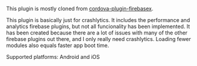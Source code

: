 This plugin is mostly cloned from [cordova-plugin-firebasex](https://github.com/dpa99c/cordova-plugin-firebasex).

This plugin is basically just for crashlytics. It includes the performance and analytics firebase plugins, but not all funcionality has been implemented. It has been created because there are a lot of issues with many of the other firebase plugins out there, and I only really need crashlytics. Loading fewer modules also equals faster app boot time.

Supported platforms: Android and iOS
